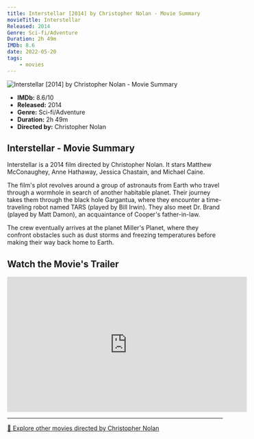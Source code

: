 ```yaml
---
title: Interstellar [2014] by Christopher Nolan - Movie Summary
movieTitle: Interstellar
Released: 2014
Genre: Sci-fi/Adventure
Duration: 2h 49m
IMDb: 8.6
date: 2022-05-20
tags:
    - movies
---
```


![Interstellar [2014] by Christopher Nolan - Movie Summary](/images/movie-interstellar.jpg)

- **IMDb:** 8.6/10
- **Released:** 2014
- **Genre:** Sci-fi/Adventure
- **Duration:** 2h 49m
- **Directed by:** Christopher Nolan

## Interstellar - Movie Summary

Interstellar is a 2014 film directed by Christopher Nolan. It stars Matthew McConaughey, Anne Hathaway, Jessica Chastain, and Michael Caine.

The film's plot revolves around a group of astronauts from Earth who travel through a wormhole in search of another habitable planet. Their journey takes them through the black hole Gargantua, where they encounter a time-traveling robot named TARS (played by Bill Irwin). They also meet Dr. Brand (played by Matt Damon), an acquaintance of Cooper's father-in-law.

The crew eventually arrives at the planet Miller's Planet, where they confront obstacles such as dust storms and freezing temperatures before making their way back home to Earth.

## Watch the Movie's Trailer

<iframe width="560" height="315" src="https://www.youtube-nocookie.com/embed/zSWdZVtXT7E" title="YouTube video player" frameborder="0" allow="accelerometer; autoplay; clipboard-write; encrypted-media; gyroscope; picture-in-picture" allowfullscreen></iframe>

---

[🍿 Explore other movies directed by Christopher Nolan](/)